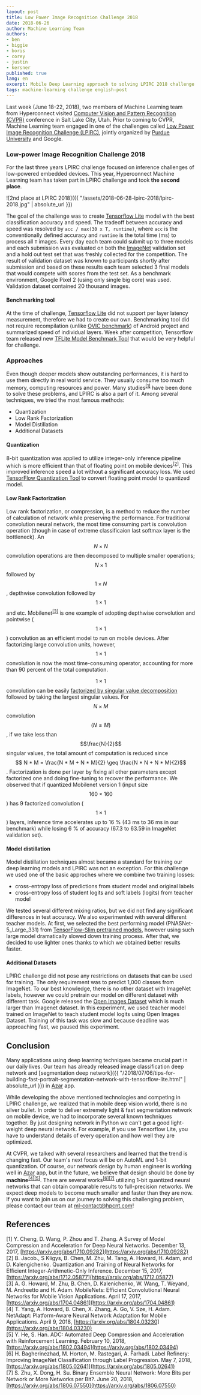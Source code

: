 ```yaml
---
layout: post
title: Low Power Image Recognition Challenge 2018
date: 2018-06-26
author: Machine Learning Team
authors:
- ben
- biggie
- boris
- corey
- justin
- kersner
published: true
lang: en
excerpt: Mobile Deep Learning approach to solving LPIRC 2018 challenge leading to the second place.
tags: machine-learning challenge english-post
---
```


Last week (June 18-22, 2018), two members of Machine Learning team from Hyperconnect visited [Computer Vision and Pattern Recognition (CVPR)](http://cvpr2018.thecvf.com/) conference in Salt Lake City, Utah.
Prior to coming to CVPR, Machine Learning team engaged in one of the challenges called [Low Power Image Recognition Challenge (LPIRC)](https://rebootingcomputing.ieee.org/lpirc), jointly organized by [Purdue University](https://www.purdue.edu/) and Google.

### Low-power Image Recognition Challenge 2018
For the last three years LPIRC challenge focused on inference challenges of low-powered embedded devices.
This year, Hyperconnect Machine Learning team has taken part in LPIRC challenge and took **the second place**.

![2nd place at LPIRC 2018]({{ "/assets/2018-06-28-lpirc-2018/lpirc-2018.jpg" | absolute_url }})

The goal of the challenge was to create [Tensorflow Lite](https://www.tensorflow.org/mobile/tflite/) model with the best classification accuracy and speed.
The tradeoff between accuracy and speed was resolved by `acc / max(30 x T, runtime)`, where `acc` is the conventionally defined accuracy and `runtime` is the total time (ms) to process all `T` images.
Every day each team could submit up to three models and each submission was evaluated on both the [ImageNet](http://www.image-net.org/) validation set and a hold out test set that was freshly collected for the competition.
The result of validation dataset was known to participants shortly after submission and based on these results each team selected 3 final models that would compete with scores from the test set.
As a benchmark environment, Google Pixel 2 (using only single big core) was used.
Validation dataset contained 20 thousand images.

#### Benchmarking tool
At the time of challenge, [Tensorflow Lite](https://www.tensorflow.org/mobile/tflite/) did not support per layer latency measurement, therefore we had to create our own.
Benchmarking tool did not require recompilation (unlike [OVIC benchmark](https://github.com/tensorflow/tensorflow/tree/master/tensorflow/contrib/lite/java/ovic)) of Android project and summarized speed of individual layers.
Week after competition, Tensorflow team released new [TFLite Model Benchmark Tool](https://github.com/tensorflow/tensorflow/tree/master/tensorflow/contrib/lite/tools/benchmark) that would be very helpful for challenge.

### Approaches
Even though deeper models show outstanding performances, it is hard to use them directly in real world service. They usually consume too much memory, computing resources and power.
Many studies<sup><a href="#survey-of-model-paper">[1]</a></sup> have been done to solve these problems, and LPIRC is also a part of it.
Among several techniques, we tried the most famous methods:
 * Quantization
 * Low Rank Factorization
 * Model Distillation
 * Additional Datasets

#### Quantization
8-bit quantization was applied to utilize integer-only inference pipeline which is more efficient than that of floating point on mobile devices<sup><a href="#quantization-and-training-paper">[2]</a></sup>.
This improved inference speed a lot without a significant accuracy loss. We used [TensorFlow Quantization Tool](https://github.com/tensorflow/tensorflow/tree/master/tensorflow/contrib/quantize) to convert floating point model to quantized model.

#### Low Rank Factorization
Low rank factorization, or compression, is a method to reduce the number of calculation of network while preserving the performance.
For traditional convolution neural network, the most time consuming part is convolution operation (though in case of extreme classificaion last softmax layer is the bottleneck).
An $$N \times N$$ convolution operations are then decomposed to multiple smaller operations; $$N \times 1$$ followed by $$1 \times N$$, depthwise convolution followed by $$1 \times 1$$ and etc.
Mobilenet<sup><a href="#mobilenet-paper">[3]</a></sup> is one example of adopting depthwise convolution and pointwise ($$1 \times 1$$) convolution as an efficient model to run on mobile devices.
After factorizing large convolution units, however, $$1 \times 1$$ convolution is now the most time-consuming operator, accounting for more than 90 percent of the total computation.

$$1 \times 1$$ convolution can be easily [factorized by singular value decomposition](http://theory.stanford.edu/~tim/s15/l/l9.pdf) followed by taking the largest singular values. For
$$N \times M$$
convolution
$$(N \leq M)$$,
if we take less than
$$\frac{N}{2}$$ singular values, the total amount of computation is reduced since
$$ N * M = \frac{N * M + N * M}{2} \geq \frac{N * N + N * M}{2}$$.
Factorization is done per layer by fixing all other parameters except factorized one and doing fine-tuning to recover the performance.
We observed that if quantized Mobilenet version 1 (input size $$160 \times 160$$) has 9 factorized convolution ($$1 \times 1$$) layers, inference time accelerates up to 16 % (43 ms to 36 ms in our benchmark) while losing 6 % of accuracy (67.3 to 63.59 in ImageNet validation set).

#### Model distillation
Model distillation techniques almost became a standard for training our deep learning models and LPIRC was not an exception.
For this challenge we used one of the basic approches where we combine two training losses:
 * cross-entropy loss of predictions from student model and original labels
 * cross-entropy loss of student logits and soft labels (logits) from teacher model

We tested several different mixing ratios, but we did not find any significant differences in test accuracy.
We also experimented with several different teacher models.
At first, we selected the best performing model (PNASNet-5_Large_331) from [TensorFlow-Slim pretrained models](https://github.com/tensorflow/models/tree/master/research/slim#pre-trained-models), however using such large model dramatically slowed down training process.
After that, we decided to use lighter ones thanks to which we obtained better results faster.

#### Additional Datasets
LPIRC challenge did not pose any restrictions on datasets that can be used for training.
The only requirement was to predict 1,000 classes from ImageNet.
To our best knowledge, there is no other dataset with ImageNet labels, however we could pretrain our model on different dataset with different task.
Google released the [Open Images Dataset](https://storage.googleapis.com/openimages/web/index.html) which is much larger than Imagenet dataset.
In this experiment, we used teacher model trained on ImageNet to teach student model logits using Open Images Dataset.
Training of this task was slow and because deadline was approaching fast, we paused this experiment.

## Conclusion
Many applications using deep learning techniques became crucial part in our daily lives.
Our team has already released image classification deep network and [segmentation deep network]({{ "/2018/07/06/tips-for-building-fast-portrait-segmentation-network-with-tensorflow-lite.html" | absolute_url }}) in [Azar](http://azarlive.com/) app.

While developing the above mentioned technologies and competing in LPIRC challenge, we realized that in mobile deep vision world, there is no silver bullet.
In order to deliver extremely light & fast segmentation network on mobile device, we had to incorporate several known techniques together.
By just designing network in Python we can't get a good light-weight deep neural network.
For example, if you use Tensorflow Lite, you have to understand details of every operation and how well they are optimized.

At CVPR, we talked with several researchers and learned that the trend is changing fast.
Our team's next focus will be on AutoML and 1-bit quantization.
Of course, our network design by human engineer is working well in [Azar](http://azarlive.com) app, but in the future, we believe that design should be done by **machine**<sup><a href="#netadapt-paper">[4]</a></sup><sup><a href="#adc-paper">[5]</a></sup>.
There are several works<sup><a href="#label-refinery-paper">[6]</a></sup><sup><a href="#benn-paper">[7]</a></sup> utilizing 1-bit quantized neural networks that can obtain comparable results to full-precision networks.
We expect deep models to become much smaller and faster than they are now.
If you want to join us on our journey to solving this challenging problem, please contact our team at <a href="mailto:ml-contact@hpcnt.com">ml-contact@hpcnt.com</a>!

## References
<a name="survey-of-model-paper"></a>[1] Y. Cheng, D. Wang, P. Zhou and T. Zhang. A Survey of Model Compression and Acceleration for Deep Neural Networks. December 13, 2017, [https://arxiv.org/abs/1710.09282](https://arxiv.org/abs/1710.09282)<br/>
<a name="quantization-and-training-paper"></a>[2] B. Jacob., S Kligys, B. Chen, M. Zhu, M. Tang, A. Howard, H. Adam, and D. Kalengichenko. Quantization and Training of Neural Networks for Efficient Integer-Arithmetic-Only Inference. December 15, 2017, [https://arxiv.org/abs/1712.05877](https://arxiv.org/abs/1712.05877)<br/>
<a name="mobilenet-paper"></a>[3] A. G. Howard, M. Zhu, B. Chen, D. Kalenichenko, W. Wang, T. Weyand, M. Andreetto and H. Adam. MobileNets: Efficient Convolutional Neural Networks for Mobile Vision Applications. April 17, 2017, [https://arxiv.org/abs/1704.04861](https://arxiv.org/abs/1704.04861)<br/>
<a name="netadapt-paper"></a>[4] T. Yang, A. Howard, B. Chen, X. Zhang, A. Go, V. Sze, H. Adam. NetAdapt: Platform-Aware Neural Network Adaptation for Mobile Applications. April 9, 2018, [https://arxiv.org/abs/1804.03230](https://arxiv.org/abs/1804.03230)<br/>
<a name="adc-paper"></a>[5] Y. He, S. Han. ADC: Automated Deep Compression and Acceleration with Reinforcement Learning. February 10, 2018, [https://arxiv.org/abs/1802.03494](https://arxiv.org/abs/1802.03494)<br/>
<a name="label-refinery-paper"></a>[6] H. Bagherinezhad, M. Horton, M. Rastegari, A. Farhadi. Label Refinery: Improving ImageNet Classification through Label Progression. May 7, 2018, [https://arxiv.org/abs/1805.02641](https://arxiv.org/abs/1805.02641)<br/>
<a name="benn-paper"></a>[7] S. Zhu, X. Dong, H. Su. Binary Ensemble Neural Network: More Bits per Network or More Networks per Bit?. June 20, 2018, [https://arxiv.org/abs/1806.07550](https://arxiv.org/abs/1806.07550)
